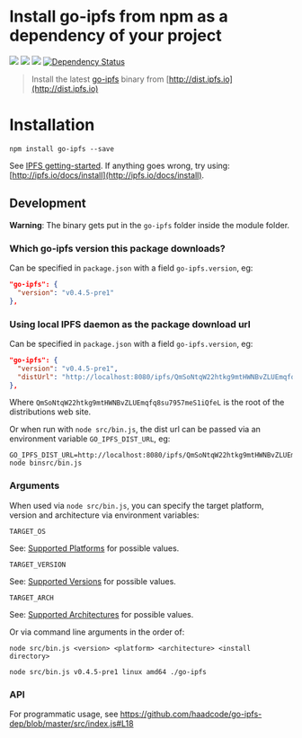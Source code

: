 Install go-ipfs from npm as a dependency of your project
========================================================


[![](https://img.shields.io/badge/made%20by-Protocol%20Labs-blue.svg?style=flat-square)](http://ipn.io)
[![](https://img.shields.io/badge/project-IPFS-blue.svg?style=flat-square)](http://ipfs.io/)
[![](https://img.shields.io/badge/freenode-%23ipfs-blue.svg?style=flat-square)](http://webchat.freenode.net/?channels=%23ipfs)
[![Dependency Status](https://david-dm.org/ipfs/npm-go-ipfs.svg?style=flat-square)](https://david-dm.org/ipfs/npm-go-ipfs)

> Install the latest [go-ipfs](https://github.com/ipfs/go-ipfs/) binary from [http://dist.ipfs.io](http://dist.ipfs.io)

# Installation

```
npm install go-ipfs --save
```

See [IPFS getting-started](http://ipfs.io/docs/getting-started). If anything goes wrong, try using: [http://ipfs.io/docs/install](http://ipfs.io/docs/install).

## Development

**Warning**: The binary gets put in the `go-ipfs` folder inside the module folder.

### Which go-ipfs version this package downloads?

Can be specified in `package.json` with a field `go-ipfs.version`, eg:

```json
"go-ipfs": {
  "version": "v0.4.5-pre1"
},
```

### Using local IPFS daemon as the package download url
Can be specified in `package.json` with a field `go-ipfs.version`, eg:

```json
"go-ipfs": {
  "version": "v0.4.5-pre1",
  "distUrl": "http://localhost:8080/ipfs/QmSoNtqW22htkg9mtHWNBvZLUEmqfq8su7957meS1iQfeL"
},
```

Where `QmSoNtqW22htkg9mtHWNBvZLUEmqfq8su7957meS1iQfeL` is the root of the distributions web site.

Or when run with `node src/bin.js`, the dist url can be passed via an environment variable `GO_IPFS_DIST_URL`, eg:

```
GO_IPFS_DIST_URL=http://localhost:8080/ipfs/QmSoNtqW22htkg9mtHWNBvZLUEmqfq8su7957meS1iQfeL node binsrc/bin.js
```

### Arguments

When used via `node src/bin.js`, you can specify the target platform, version and architecture via environment variables:

`TARGET_OS`

See: [Supported Platforms](https://github.com/haadcode/go-ipfs-dep/blob/master/src/supported-platforms.js) for possible values.

`TARGET_VERSION`

See: [Supported Versions](https://github.com/haadcode/go-ipfs-dep/blob/master/src/supported-versions.js) for possible values.

`TARGET_ARCH`

See: [Supported Architectures](https://github.com/haadcode/go-ipfs-dep/blob/master/src/checkPlatform.js#L4) for possible values.

Or via command line arguments in the order of: 
```
node src/bin.js <version> <platform> <architecture> <install directory>
```

```
node src/bin.js v0.4.5-pre1 linux amd64 ./go-ipfs
```

### API

For programmatic usage, see https://github.com/haadcode/go-ipfs-dep/blob/master/src/index.js#L18
